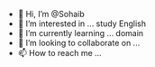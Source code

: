 - 👋 Hi, I’m @Sohaib
- 👀 I’m interested in ... study English 
- 🌱 I’m currently learning ... domain 
- 💞️ I’m looking to collaborate on ...
- 📫 How to reach me ...

<!---
Suhaibalsofe/Suhaibalsofe is a ✨ special ✨ repository because its `README.md` (this file) appears on your GitHub profile.
You can click the Preview link to take a look at your changes.
--->
